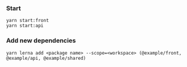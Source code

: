 ### Start

```
yarn start:front
yarn start:api
```

### Add new dependencies

```
yarn lerna add <package name> --scope=<workspace> (@example/front, @example/api, @example/shared)
```
